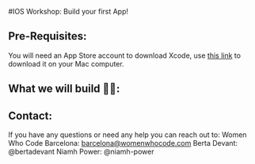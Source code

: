 #IOS Workshop: Build your first App!

Pre-Requisites:
------
You will need an App Store account to download Xcode, use [this link](https://itunes.apple.com/us/app/xcode/id497799835?mt=12) to download it on your Mac computer.

What we will build 👩‍💻:
------


Contact:
------
If you have any questions or need any help you can reach out to:
Women Who Code Barcelona: [barcelona@womenwhocode.com](mailto:barcelona@womenwhocode.com)
Berta Devant: @bertadevant
Niamh Power: @niamh-power
